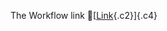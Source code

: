 The Workflow link
👏[[Link](https://www.google.com/url?q=http://www.google.com&sa=D&source=editors&ust=1755683346633959&usg=AOvVaw3gYHoolqY4fJ3U_m3-roU5){.c2}]{.c4}
